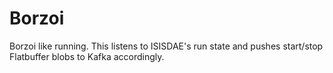 # Borzoi

Borzoi like running. This listens to ISISDAE's run state and pushes start/stop Flatbuffer blobs to Kafka accordingly.
